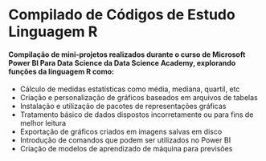 # Compilado de Códigos de Estudo Linguagem R

#### Compilação de mini-projetos realizados durante o curso de Microsoft Power BI Para Data Science da Data Science Academy, explorando funções da linguagem R como:

* Cálculo de medidas estatísticas como média, mediana, quartil, etc
* Criação e personalização de gráficos baseados em arquivos de tabelas
* Instalação e utilização de pacotes de representações gráficas
* Tratamento básico de dados dispostos incorretamente ou para fins de melhor leitura
* Exportação de gráficos criados em imagens salvas em disco
* Introdução de comandos que podem ser utilizados no Power BI
* Criação de modelos de aprendizado de máquina para previsões
